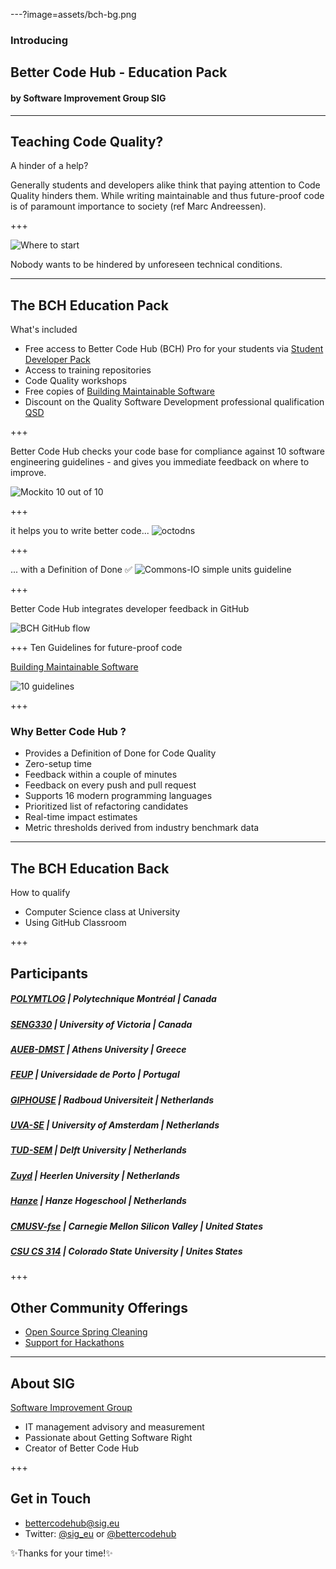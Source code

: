 ---?image=assets/bch-bg.png

### Introducing
## Better Code Hub - Education Pack
#### by Software Improvement Group SIG

---

## Teaching Code Quality?

<span class="primary">A hinder of a help?</span> 

Generally students and developers alike think that paying attention to Code Quality hinders them. While writing maintainable and thus future-proof code is of paramount importance to society 
(ref Marc Andreessen).


+++

![Where to start](assets/legacy-code.png)

Nobody wants to be hindered by <span class="primary">unforeseen</span> technical conditions. 


---
<!-- 
.reveal section img {
  border: 0;
  box-shadow: none;
} 
-->  

## The BCH Education Pack 

<span class="primary">What's included</span>

- Free access to Better Code Hub (BCH) Pro for your students via [Student Developer Pack](https://education.github.com/pack)
- Access to training repositories
- Code Quality workshops
- Free copies of [Building Maintainable Software](https://shop.oreilly.com/product/0636920049159.do)
- Discount on the Quality Software Development professional qualification [QSD](http://comm.peoplecert.org/IBD/QSD)


+++

Better Code Hub checks your code base for <span class="primary">compliance</span> against 10 <span class="primary">software engineering</span> guidelines - and gives you immediate feedback on where to <span class="primary">improve</span>.

![Mockito 10 out of 10](assets/mockito-10-out-of-10.png)


+++

it helps you to <span class="primary">write</span> better code... 
![octodns](assets/octodns.jpg)



+++

... with a Definition of Done ✅
![Commons-IO simple units guideline](assets/commons-io-simple-units-guideline.png)


+++

Better Code Hub integrates <span class="primary">developer feedback</span> in GitHub

![BCH GitHub flow](assets/bch-github-flow.png)


+++
Ten Guidelines for future-proof code

[Building Maintainable Software](https://shop.oreilly.com/product/0636920049159.do)

![10 guidelines](assets/bms-cover.png)

+++

### Why Better Code Hub ?

- Provides a Definition of Done for Code Quality 
- Zero-setup time
- Feedback within a couple of minutes
- Feedback on every push and pull request
- Supports 16 modern programming languages
- Prioritized list of refactoring candidates
- Real-time impact estimates
- Metric thresholds derived from industry benchmark data

---

## The BCH Education Back 

<span class="primary">How to qualify</span> 

- Computer Science class at University
- Using GitHub Classroom

+++

## Participants

##### [POLYMTLOG](https://github.com/poly-log8371) | Polytechnique Montréal | Canada
##### [SENG330](https://github.com/SENG330-17) | University of Victoria | Canada
##### [AUEB-DMST](https://github.com/dmst-sweng) | Athens University | Greece
##### [FEUP](https://github.com/bch-feup-ooplab) | Universidade de Porto | Portugal
##### [GIPHOUSE](https://github.com/giphouse) | Radboud Universiteit | Netherlands
##### [UVA-SE](https://github.com/software-engineering-amsterdam) | University of Amsterdam | Netherlands
##### [TUD-SEM](https://github.com/software-engineering-methods) | Delft University | Netherlands
##### [Zuyd](https://github.com/ZuydUniversity/) | Heerlen University | Netherlands
##### [Hanze](https://github.com/HanzehogeschoolSICT) | Hanze Hogeschool | Netherlands 
##### [CMUSV-fse](https://github.com/cmusv-fse) | Carnegie Mellon Silicon Valley | United States
##### [CSU CS 314](https://github.com/csu2017sp314/) | Colorado State University | Unites States



+++

## Other Community Offerings

- [Open Source Spring Cleaning](https://opensourcespringcleaning.github.io/)
- [Support for Hackathons](https://dev.to/jstvssr/how-a-hackathon-appreciates-quality-code)

---
## About SIG
[<span class="primary">Software Improvement Group</span>](https://sig.eu) 

- IT management advisory and measurement
- Passionate about Getting Software Right
- Creator of Better Code Hub

+++

## Get in Touch

- <bettercodehub@sig.eu>
- Twitter: [@sig_eu](https://twitter.com/sig_eu) or [@bettercodehub](https://twitter.com/bettercodehub)

✨<span class="primary">Thanks for your time!</span>✨



